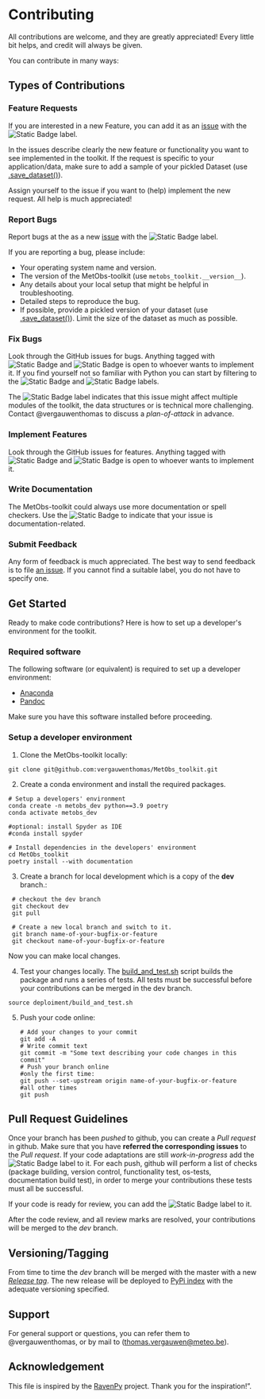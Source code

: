 # Contributing

All contributions are welcome, and they are greatly appreciated! Every little bit helps, and credit will always be given.

You can contribute in many ways:


## Types of Contributions

### Feature Requests

If you are interested in a new Feature, you can add it as an [issue](https://github.com/vergauwenthomas/MetObs_toolkit/issues)
with the ![Static Badge](https://img.shields.io/badge/enhancement%20-%20%23a2eeef?link=https%3A%2F%2Fgithub.com%2Fvergauwenthomas%2FMetObs_toolkit%2Flabels%2Fenhancement)
 label.

In the issues describe clearly the new feature or functionality you want to see implemented in the toolkit. If the request is specific to your application/data, make sure to
add a sample of your pickled Dataset (use [.save_dataset()](https://vergauwenthomas.github.io/MetObs_toolkit/_autosummary/metobs_toolkit.dataset.Dataset.html#metobs_toolkit.dataset.Dataset.save_dataset)).

Assign yourself to the issue if you want to (help) implement the new request. All help is much appreciated!

### Report Bugs
Report bugs at the as a new [issue](https://github.com/vergauwenthomas/MetObs_toolkit/issues) with the ![Static Badge](https://img.shields.io/badge/bug%20-%20%23d73a4a) label.

If you are reporting a bug, please include:

* Your operating system name and version.
* The version of the MetObs-toolkit (use `metobs_toolkit.__version__`).
* Any details about your local setup that might be helpful in troubleshooting.
* Detailed steps to reproduce the bug.
* If possible, provide a pickled version of your dataset (use [.save_dataset()](https://vergauwenthomas.github.io/MetObs_toolkit/_autosummary/metobs_toolkit.dataset.Dataset.html#metobs_toolkit.dataset.Dataset.save_dataset)). Limit the size of the dataset as much as possible.

### Fix Bugs

Look through the GitHub issues for bugs. Anything tagged with ![Static Badge](https://img.shields.io/badge/bug%20-%20%23d73a4a) and ![Static Badge](https://img.shields.io/badge/invalid%20-%20%23e4e669)
 is open to whoever wants to implement it.
If you find yourself not so familiar with Python you can start by filtering to the ![Static Badge](https://img.shields.io/badge/easy%20-%20%23FED16F)
 and ![Static Badge](https://img.shields.io/badge/good_first_issue%20-%20%237057ff) labels.

The ![Static Badge](https://img.shields.io/badge/tricky%20-%20%230EFDA4)
 label indicates that this issue might affect multiple modules of the toolkit, the data structures or is technical more challenging. Contact @vergauwenthomas to discuss a *plan-of-attack* in advance.

### Implement Features

Look through the GitHub issues for features. Anything tagged with ![Static Badge](https://img.shields.io/badge/enhancement%20-%20%23a2eeef?link=https%3A%2F%2Fgithub.com%2Fvergauwenthomas%2FMetObs_toolkit%2Flabels%2Fenhancement)
 and ![Static Badge](https://img.shields.io/badge/Feature%20-%20%230E8A16) is open to whoever wants to implement it.

### Write Documentation
The MetObs-toolkit could always use more documentation or spell checkers. Use the ![Static Badge](https://img.shields.io/badge/documentation%20-%20%230075ca) to indicate that your issue is documentation-related.

### Submit Feedback
Any form of feedback is much appreciated. The best way to send feedback is to file [an issue](https://github.com/vergauwenthomas/MetObs_toolkit/issues). If you cannot find a suitable label, you do not have to specify one.


## Get Started
Ready to make code contributions? Here is how to set up a developer's environment for the toolkit.

### Required software

The following software (or equivalent) is required to set up a developer environment:
* [Anaconda](https://anaconda.org/)
* [Pandoc](https://pandoc.org/index.html)

Make sure you have this software installed before proceeding.

### Setup a developer environment
1. Clone the MetObs-toolkit locally:

  ```
  git clone git@github.com:vergauwenthomas/MetObs_toolkit.git
  ```
2. Create a conda environment and install the required packages.
  ```
  # Setup a developers' environment
  conda create -n metobs_dev python==3.9 poetry
  conda activate metobs_dev

  #optional: install Spyder as IDE
  #conda install spyder

  # Install dependencies in the developers' environment
  cd MetObs_toolkit
  poetry install --with documentation
  ```
3. Create a branch for local development which is a copy of the **dev** branch.:
 ```
  # checkout the dev branch
  git checkout dev
  git pull

  # Create a new local branch and switch to it.
  git branch name-of-your-bugfix-or-feature
  git checkout name-of-your-bugfix-or-feature
  ```
 Now you can make local changes.

4. Test your changes locally. The [build_and_test.sh](https://github.com/vergauwenthomas/MetObs_toolkit/blob/master/deploiment/build_and_test.sh) script builds the package and runs a series of tests. All tests must be successful before your contributions can be merged in the dev branch.

  ```
  source deploiment/build_and_test.sh
  ```
5. Push your code online:
   ```
   # Add your changes to your commit
   git add -A
   # Write commit text
   git commit -m "Some text describing your code changes in this commit"
   # Push your branch online
   #only the first time:
   git push --set-upstream origin name-of-your-bugfix-or-feature
   #all other times
   git push
   ```

## Pull Request Guidelines
Once your branch has been *pushed* to github, you can create a *Pull request* in github. Make sure that you have **referred the corresponding issues** to the *Pull request*.
If your code adaptations are still *work-in-progress* add the ![Static Badge](https://img.shields.io/badge/WIP%20-%20%23A21079) label to it. For each push, github will perform a list of checks (package building, version control, functionality test, os-tests, documentation build test), in order to merge your contributions these tests must all be successful.

If your code is ready for review, you can add the ![Static Badge](https://img.shields.io/badge/Ready_for_Review%20-%20%230315E4) label to it.

After the code review, and all review marks are resolved, your contributions will be merged to the *dev* branch.

 ## Versioning/Tagging
 From time to time the *dev* branch will be merged with the master with a new [*Release tag*](https://github.com/vergauwenthomas/MetObs_toolkit/releases). The new release will be deployed to [PyPi index](https://pypi.org/project/MetObs-toolkit/) with the adequate versioning specified.

## Support
For general support or questions, you can refer them to @vergauwenthomas, or by mail to (thomas.vergauwen@meteo.be).

## Acknowledgement
This file is inspired by the [RavenPy](https://github.com/CSHS-CWRA/RavenPy) project. Thank you for the inspiration!”.
